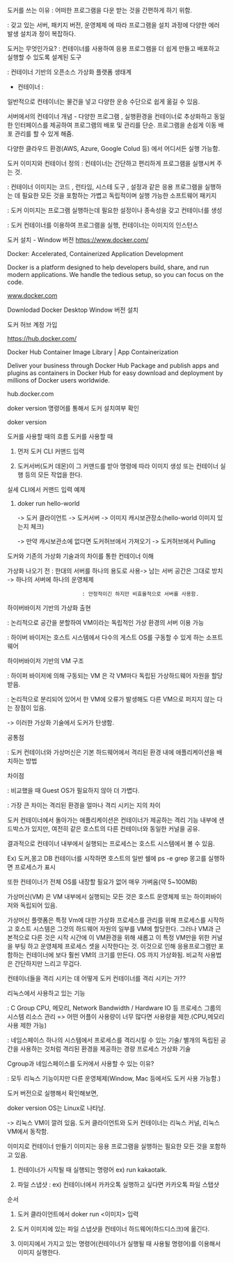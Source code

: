 
도커를 쓰는 이유 
: 어떠한 프로그램을 다운 받는 것을 간편하게 하기 위함.

: 갖고 있는 서버, 패키지 버전, 운영체제 에 따라 프로그램을 설치 과정에 다양한 에러 발생 설치과 정이 복잡하다.



도커는 무엇인가요?
: 컨테이너를 사용하여 응용 프로그램을 더 쉽게 만들고 배포하고 실행할 수 있도록 설계된 도구

: 컨테이너 기반의 오픈소스 가상화 플랫폼 생태계



* 컨테이너 : 

일반적으로 컨테이너는 물건을 넣고 다양한 운송 수단으로 쉽게 옮길 수 있음.

서버에서의 컨테이너 개념 - 다양한 프로그램 , 실행환경을 컨테이너로 추상화하고 동일한 인터페이스를 제공하여 프로그램의 배포 및 관리를 단순. 프로그램을 손쉽게 이동 배포 관리를 할 수 있게 해줌.

다양한 클라우드 환경(AWS, Azure, Google Colud 등) 에서 어디서든 실행 가능함.



도커 이미지와 컨테이너 정의
: 컨테이너는 간단하고 편리하게 프로그램을 실행시켜 주는 것.

: 컨테이너 이미지는 코드 , 런타임, 시스테 도구 , 설정과 같은 응용 프로그램을 실행하는 데 필요한 모든 것을 포함하는 가볍고 독립적이며 실행 가능한 소프트웨어 패키지

: 도커 이미지는 프로그램 실행하는데 필요한 설정이나 종속성을 갖고 컨테이너를 생성

: 도커 컨테이너를 이용하여 프로그램을 실행, 컨테이너는 이미지의 인스턴스



도커 설치 - Window 버전
https://www.docker.com/

Docker: Accelerated, Containerized Application Development

Docker is a platform designed to help developers build, share, and run modern applications. We handle the tedious setup, so you can focus on the code.

www.docker.com


Downlodad Docker Desktop Window 버전 설치



도커 허브 계정 가입

https://hub.docker.com/

Docker Hub Container Image Library | App Containerization

Deliver your business through Docker Hub Package and publish apps and plugins as containers in Docker Hub for easy download and deployment by millions of Docker users worldwide.

hub.docker.com


doker version 명령어를 통해서 도커 설치여부 확인

doker version


도커를 사용할 때의 흐름
도커를 사용할 때

1. 먼저 도커 CLI 커맨드 입력

2. 도커서버(도커 데몬)이 그 커맨드를 받아 명령에 따라 이미지 생성 또는 컨테이너 실행 등의 모든 작업을 한다.



실세 CLI에서 커맨드 입력 예제

1. doker run hello-world

   -> 도커 클라이언트 -> 도커서버 ->  이미지 캐시보관장소(hello-world 이미지 있는지 체크)

   -> 만약 캐시보관소에 없다면 도커허브에서 가져오기 -> 도커허브에서 Pulling



도커와 기존의 가상화 기술과의 차이를 통한 컨테이너 이해


가상화 나오기 전 : 한대의 서버를 하나의 용도로 사용-> 남는 서버 공간은 그대로 방치 -> 하나의 서버에 하나의 운영체제 

                            : 안정적이긴 하지만 비효율적으로 서버를 사용함.



하이버바이저 기반의 가상화 출현 

: 논리적으로 공간을 분할하여 VM이라는 독립적인 가상 환경의 서버 이용 가능

: 하이버 바이저는  호스트 시스템에서 다수의 게스트 OS를 구동할 수 있게 하는 소프트웨어



하이버바이저 기반의 VM 구조

: 하이퍼 바이저에 의해 구동되는 VM 은 각 VM마다 독립된 가상하드웨어 자원을 할당받음.

: 논리적으로 분리되어 있어서 한 VM에 오류가 발생해도 다른 VM으로 퍼지지 않는 다는 장점이 있음.



-> 이러한 가상화 기술에서 도커가 탄생함.



공통점 

: 도커 컨테이너와 가상머신은 기본 하드웨어에서 격리된 환경 내에 애플리케이션을 배치하는 방법



차이점 

: 비교했을 때 Guest OS가 필요하지 않아 더 가볍다.

: 가장 큰 차이는 격리된 환경을 얼마나 격리 시키는 지의 차이



도커 컨테이너에서 돌아가는 애플리케이션은 컨테이너가 제공하는 격리 기능 내부에 샌드박스가 있지만, 여전히 같은 호스트의 다른 컨테이너와 동일한 커널을 공유.

결과적으로 컨테이너 내부에서 실행되는 프로세스는 호스트 시스템에서 볼 수 있음.

Ex) 도커,몽고 DB 컨테이너를 시작하면 호스트의 일반 쉘에 ps -e grep 몽고를 실행하면 프로세스가 표시

또한 컨테이너가 전체 OS를 내장할 필요가 없어 매우 가벼움(약 5~100MB)



가상머신(VM) 은 VM 내부에서 실행되는 모든 것은 호스트 운영체제 또는 하이퍼바이저와 독립되어 있음.

가상머신 플랫폼은 특정 Vm에 대한 가상화 프로세스를 관리를 위해 프로세스를 시작하고 호스트 시스템은 그것의 하드웨어 자원의 일부를 VM에 할당한다. 그러나 VM과 근본적으로 다른 것은 시작 시간에 이 VM환경을 위해 새롭고 이 특정 VM만을 위한 커널을 부팅 하고 운영체제 프로세스 셋을 시작한다는 것. 이것으로 인해 응용프로그램만 포함하는 컨테이너에 보다 훨씬 VM의 크기를 만든다.  OS 까지 가상화됨. 비교적 사용법은 간단하지만 느리고 무겁다. 





컨테이너들을 격리 시키는 데 어떻게 도커 컨테이너를 격리 시키는 가??﻿



리눅스에서 사용하고 있는 기능

: C Group CPU, 메모리, Network Bandwidth / Hardware IO 등  프로세스 그룹의 시스템 리소스 관리 => 어떤 어플이 사용량이 너무 많다면 사용량을 제한.(CPU,메모리 사용 제한 가능)

: 네임스페이스 하나의 시스템에서 프로세스를 격리시킬 수 있는 기술/ 별개의 독립된 공간을 사용하는 것처럼 격리된 환경을 제공하는 경량 프로세스 가상화 기술



Cgroup과 네임스페이스를 도커에서 사용할 수 있는 이유?

 : 모두 리눅스 기능이지만 다른 운영체제(Window, Mac 등에서도 도커 사용 가능함.)

 

도커 버전으로 실행해서 확인해보면,

doker version
OS는 Linux로 나타남.

-> 리눅스 VM이 깔려 있음. 도커 클라이언트와 도커 컨테이너는 리눅스 커널, 리눅스 VM에서 동작함.



이미지로 컨테이너 만들기
이미지는 응용 프로그램을 실행하는 필요한 모든 것을 포함하고 있음.

1. 컨테이너가 시작될 때 실행되는 명령어 ex) run kakaotalk.

2. 파일 스냅샷 : ex) 컨테이너에서 카카오톡 실행하고 싶다면 카카오톡 파일 스탭샷



순서

1. 도커 클라이언트에서 doker run <이미지> 입력

 

2. 도커 이미지에 있는 파일 스냅샷을 컨테이너 하드웨어(하드디스크)에 옮긴다.



3. 이미지에서 가지고 있는 명령어(컨테이너가 실행될 때 사용될 명령어)를 이용해서 이미지 실행한다.



